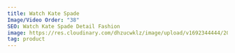 ```yaml
---
title: Watch Kate Spade
Image/Video Order: "38"
SEO: Watch Kate Spade Detail Fashion
image: https://res.cloudinary.com/dhzucwklz/image/upload/v1692344444/2017-portfolio-wrist-watch-kate-spade__oiisv6.jpg
tag: product
---
```

